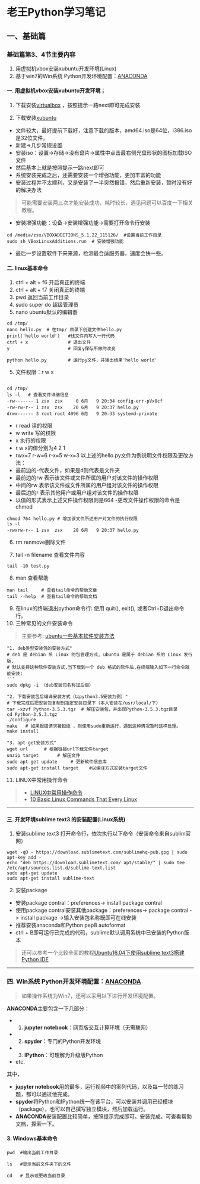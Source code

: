 # 老王Python学习笔记
## 一、基础篇

### 基础篇第3、4节主要内容
1. 用虚拟机vbox安装xubuntu开发环境(Linux)
2. 基于win7的Win系统 Python开发环境配置：[ANACONDA](https://www.continuum.io/downloads/)

#### 一. 用虚拟机vbox安装xubuntu开发环境；
1. 下载安装[virtualbox](https://www.virtualbox.org/wiki/Downloads)
，按照提示一路next即可完成安装

2. 下载安装[xubuntu](https://xubuntu.org/getxubuntu/)
- 文件较大，最好提前下载好，注意下载的版本，amd64.iso是64位，i386.iso是32位文件。
- 新建->几步常规设置
- 安装iso：设置->存储->没有盘片->属性中点击最右侧光盘形状的图标加载ISO文件
- 然后基本上就是按照提示一路next即可
- 系统安装完成之后，还需要安装一个增强功能，更加丰富的功能
- 安装过程并不太顺利，又是安装了一半突然报错，然后重新安装，暂时没有好的解决办法
> 可能需要安装两三次才能安装成功，耗时较长，遇见问题可以百度一下相关教程。
- 安装增强功能：设备->安装增强功能->需要打开命令行安装
```
cd /media/zsx/VBOXADDITIONS_5.1.22_115126/  #设置当前工作目录
sudo sh VBoxLinuxAdditions.run  # 安装增强功能
```
- 最后一步设置软件下来来源，检测最合适服务器，速度会快一些。

#### 二. linux基本命令
1. ctrl + alt + f6 开启真正的终端
2. ctrl + alt + f7 关闭真正的终端
3. pwd 返回当前工作目录
3. sudo super do 超级管理员
4. nano ubuntu默认的编辑器
```
cd /tmp/ 
nano hello.py  # 在tmp/ 目录下创建文件hello.py
print('hello world')   #线文件内写入一行代码
ctrl + x               # 退出文件
y                      # 回复y保存所做的改变

python hello.py        # 运行py文件，并输出结果'hello world'
```

5. 文件权限：r w x
```

cd /tmp/  
ls -l   # 查看文件详细信息
-rw------- 1 zsx  zsx     0 6月   9 20:34 config-err-pVx0cf
-rw-rw-r-- 1 zsx  zsx    20 6月   9 20:37 hello.py
drwx------ 3 root root 4096 6月   9 20:33 systemd-private
```
- r read 读的权限
- w write 写的权限
- x 执行的权限
- r w x的值分别为4 2 1
- rwx=7 r-w=6 r-x=5 w-x=3 
以上述的hello.py文件为例说明文件权限及更改方法：
- 最前边的-代表文件，如果是d则代表是文件夹
- 最前边的rw 表示该文件或文件所属的用户对该文件的操作权限
- 中间的rw 表示该文件或文件所属的用户组对该文件的操作权限
- 最后边的r 表示其他用户或用户组对该文件的操作权限
- 以值的形式表示上述文件操作权限则是664
-更改文件操作权限的命令是chmod
```
chmod 764 hello.py # 增加该文件所述用户对文件的执行权限
ls -l
-rwxrw-r-- 1 zsx  zsx    20 6月   9 20:37 hello.py
```
6. rm renmove删除文件

7. tail -n filename 查看文件内容
```
tail -10 test.py
```

8. man 查看帮助
```
man tail     # 查看tail命令的帮助文章
tail --help  # 查看tail命令的帮助文档
```
9. 在linux的终端退出python命令行: 使用 quit(), exit(), 或者Ctrl+D退出命令行。
10. 三种常见的文件安装命令
> 主要参考: [ubuntu一些基本软件安装方法](http://blog.csdn.net/yandawcheng/article/details/51331467)
```
"1. deb类型安装包的安装方式"
# deb 是 debian 系 Linux 的包管理方式, ubuntu 是属于 debian 系的 Linux 发行版,
# 默认支持这种软件安装方式,当下载到一个 deb 格式的软件后,在终端输入如下一行命令就能安装:
'''
sudo dpkg -i （deb安装包名称加后缀）

"2. 下载安装包后编译安装方式（以python3.5安装为例）"
# 下载完成后把安装包复制到指定安装目录下（本人安装在/usr/local/下）
tar -xzvf Python-3.5.3.tgz  # 解压安装包，并出现Python-3.5.3.tgz目录
cd Python-3.5.3.tgz
./configure
make   # 如果报错请求被拒绝 ，则使用sudo重新运行，遇到这种情况暂时这样处理。
make install

"3. apt-get安装方式"
wget url      # 根据链接url下载文件target
unzip target       # 解压文件
sudo apt-get update     # 更新软件信息库
sudo apt-get install target    #以编译方式安装target文件
```

11. LINUX中常用操作命令
>- [LINUX中常用操作命令](http://www.daniubiji.cn/archives/25)
>- [10 Basic Linux Commands That Every Linux](http://www.linuxandubuntu.com/home/10-basic-linux-commands-that-every-linux-newbies-should-remember)

---

#### 三. 开发环境sublime text3 的安装配置(Linux系统)
1. 安装sublime text3
打开命令行，依次执行以下命令（安装命令来自sublim官网）
```
wget -qO - https://download.sublimetext.com/sublimehq-pub.gpg | sudo apt-key add -
echo "deb https://download.sublimetext.com/ apt/stable/" | sudo tee /etc/apt/sources.list.d/sublime-text.list
sudo apt-get update
sudo apt-get install sublime-text
```
2. 安装package
- 安装package contral：preferences-> install package contral
- 使用package contral安装其他package：preferences-> package contral -> install package ->输入安装包名称既即可在线安装
- 推荐安装anaconda和Python pep8 autoformat
- ctrl + B即可运行已完成的代码，sublime默认调用系统中已安装的Python版本
> 还可以参考一个比较全面的教程[Ubuntu16.04下使用sublime text3搭建Python IDE](http://www.cnblogs.com/unflynaomi/p/5704293.html)
---

### 四. Win系统 Python开发环境配置：[ANACONDA](https://www.continuum.io/downloads/)
> 如果操作系统为Win7，还可以采用以下进行开发环境配置。

**ANACONDA**主要包含一下几部分：
- 1. **jupyter notebook**：网页版交互计算环境（无需联网）
- 2. **spyder**：专门的Python开发环境
- 3. **IPython**：可理解为升级版Python
- etc.

其中，

- **jupyter notebook**用的最多，运行视频中的案列代码，以及每一节的练习题，都可以通过他完成。
- **spyder**将Python和IPython统一在该平台，可以安装并调用已经模块（package），也可以自己撰写独立模块，然后加载运行。
- **ANACONDA**安装配置比较简单，按照提示完成即可。安装完成，可查看帮助文档，探索一下。

#### 3. Windows基本命令

```
pwd  #输出当前工作目录

ls   #显示当前文件夹下的文件

cd   # 显示或更改当前目录

```